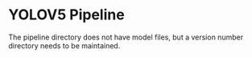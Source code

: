 # YOLOV5 Pipeline

The pipeline directory does not have model files, but a version number directory needs to be maintained.
